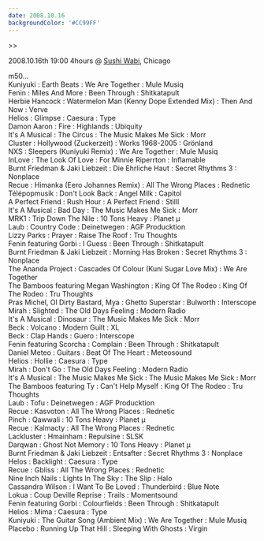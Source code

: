 ```yaml
---
date: 2008.10.16
backgroundColor: '#CC99FF'
---
```


\>>

2008.10.16th 19:00 4hours @ [Sushi Wabi](http://www.sushiwabi.com/), Chicago  

m50...  
Kuniyuki : Earth Beats : We Are Together : Mule Musiq  
Fenin : Miles And More : Been Through : Shitkatapult  
Herbie Hancock : Watermelon Man (Kenny Dope Extended Mix) : Then And Now : Verve  
Helios : Glimpse : Caesura : Type  
Damon Aaron : Fire : Highlands : Ubiquity  
It's A Musical : The Circus : The Music Makes Me Sick : Morr  
Cluster : Hollywood (Zuckerzeit) : Works 1968-2005 : Grönland  
NXS : Sleepers (Kuniyuki Remix) : We Are Together : Mule Musiq  
InLove : The Look Of Love : For Minnie Riperrton : Inflamable  
Burnt Friedman & Jaki Liebzeit : Die Ehrliche Haut : Secret Rhythms 3 : Nonplace  
Recue : Himanka (Eero Johannes Remix) : All The Wrong Places : Rednetic  
Télépopmusik : Don't Look Back : Angel Milk : Capitol  
A Perfect Friend : Rush Hour : A Perfect Friend : Stilll  
It's A Musical : Bad Day : The Music Makes Me Sick : Morr  
MRK1 : Trip Down The Nile : 10 Tons Heavy : Planet µ  
Laub : Country Code : Deinetwegen : AGF Producktion  
Lizzy Parks : Prayer : Raise The Roof : Tru Thoughts  
Fenin featuring Gorbi : I Guess : Been Through : Shitkatapult  
Burnt Friedman & Jaki Liebzeit : Morning Has Broken : Secret Rhythms 3 : Nonplace  
The Ananda Project : Cascades Of Colour (Kuni Sugar Love Mix) : We Are Together  
The Bamboos featuring Megan Washington : King Of The Rodeo : King Of The Rodeo : Tru Thoughts  
Pras Michel, Ol Dirty Bastard, Mya : Ghetto Superstar : Bulworth : Interscope  
Mirah : Slighted : The Old Days Feeling : Modern Radio  
It's A Musical : Dinosaur : The Music Makes Me Sick : Morr  
Beck : Volcano : Modern Guilt : XL  
Beck : Clap Hands : Guero : Interscope  
Fenin featuring Scorcha : Complain : Been Through : Shitkatapult  
Daniel Meteo : Guitars : Beat Of The Heart : Meteosound  
Helios : Hollie : Caesura : Type  
Mirah : Don't Go : The Old Days Feeling : Modern Radio  
It's A Musical : The Music Makes Me Sick : The Music Makes Me Sick : Morr  
The Bamboos featuring Ty : Can't Help Myself : King Of The Rodeo : Tru Thoughts  
Laub : Tofu : Deinetwegen : AGF Producktion  
Recue : Kasvoton : All The Wrong Places : Rednetic  
Pinch : Qawwali : 10 Tons Heavy : Planet µ  
Recue : Kalmacty : All The Wrong Places : Rednetic  
Lackluster : Hmainham : Repulsine : SLSK  
Darqwan : Ghost Not Memory : 10 Tons Heavy : Planet µ  
Burnt Friedman & Jaki Liebzeit : Entsafter : Secret Rhythms 3 : Nonplace  
Helos : Backlight : Caesura : Type  
Recue : Gbliss : All The Wrong Places : Rednetic  
Nine Inch Nails : Lights In The Sky : The Slip : Halo  
Cassandra Wilson : I Want To Be Loved : Thunderbird : Blue Note  
Lokua : Coup Deville Reprise : Trails : Momentsound  
Fenin featuring Gorbi : Colourfields : Been Through : Shitkatapult  
Helios : Mima : Caesura : Type  
Kuniyuki : The Guitar Song (Ambient Mix) : We Are Together : Mule Musiq  
Placebo : Running Up That Hill : Sleeping With Ghosts : Virgin